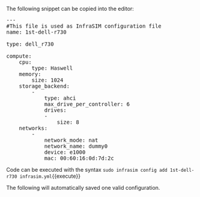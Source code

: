 The following snippet can be copied into the editor:

<pre class="file" data-filename="infrasim.yml" data-target="replace">
---
#This file is used as InfraSIM configuration file
name: 1st-dell-r730

type: dell_r730

compute:
    cpu:
        type: Haswell
    memory:
        size: 1024
    storage_backend:
        -
            type: ahci
            max_drive_per_controller: 6
            drives:
            -
                size: 8
    networks:
        -
            network_mode: nat
            network_name: dummy0
            device: e1000
            mac: 00:60:16:0d:7d:2c
</pre>

Code can be executed with the syntax `sudo infrasim config add 1st-dell-r730 infrasim.yml`{{execute}}

The following will automatically saved one valid configuration.
